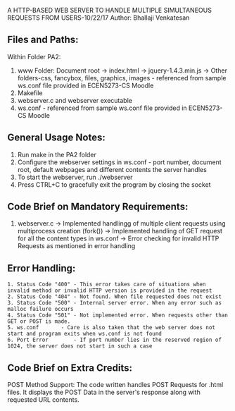 A HTTP-BASED WEB SERVER TO HANDLE MULTIPLE SIMULTANEOUS REQUESTS FROM USERS-10/22/17
Author: Bhallaji Venkatesan

Files and Paths:
---------------
Within Folder PA2:

1. www Folder: Document root
	-> index.html
	-> jquery-1.4.3.min.js
	-> Other folders-css, fancybox, files, graphics, images - referenced from sample ws.conf file provided in ECEN5273-CS Moodle
2. Makefile
3. webserver.c and webserver executable
4. ws.conf - referenced from sample ws.conf file provided in ECEN5273-CS Moodle


General Usage Notes:
-------------------

1. Run make in the PA2 folder
2. Configure the webserver settings in ws.conf - port number, document root, default webpages and different contents the server handles
3. To start the webserver, run ./webserver 
4. Press CTRL+C to gracefully exit the program by closing the socket 

Code Brief on Mandatory Requirements:
------------------------------------

1. webserver.c
	-> Implemented handlingg of multiple client requests using multiprocess creation (fork())
	-> Implemented handling of GET request for all the content types in ws.conf
	-> Error checking for invalid HTTP Requests as mentioned in error handling 

	
Error Handling:
--------------

	1. Status Code "400" - This error takes care of situations when invalid method or invalid HTTP version is provided in the request
	2. Status Code "404" - Not found. When file requested does not exist
	3. Status Code "500" - Internal server error. When any error such as malloc failure occurs 
	4. Status Code "501" - Not implemented error. When requests other than GET or POST is made.
	5. ws.conf	     - Care is also taken that the web server does not start and program exits when ws.conf is not found
	6. Port Error	     - If port number lies in the reserved region of 1024, the server does not start in such a case


Code Brief on Extra Credits:
---------------------------
POST Method Support: 
	The code written handles POST Requests for .html files. It displays the POST Data in the server's response along with requested URL contents.

